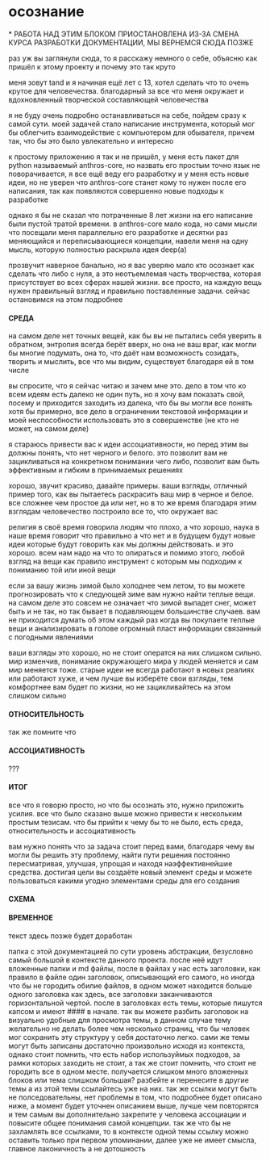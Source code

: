 # осознание
\* РАБОТА НАД ЭТИМ БЛОКОМ ПРИОСТАНОВЛЕНА ИЗ-ЗА СМЕНА КУРСА РАЗРАБОТКИ ДОКУМЕНТАЦИИ, МЫ ВЕРНЕМСЯ СЮДА ПОЗЖЕ

раз уж вы заглянули сюда, то я расскажу немного о себе, объясню как пришёл к этому проекту и почему это так круто

меня зовут tand и я начиная ещё лет с 13, хотел сделать что то очень крутое для человечества. благодарный за все что меня окружает и вдохновленный творческой составляющей человечества 

я не буду очень подробно останавливаться на себе, пойдем сразу к самой сути. моей задачей стало написание инструмента, который мог бы облегчить взаимодействие с компьютером для обывателя, причем так, что бы это было увлекательно и интересно

к простому приложению я так и не пришёл, у меня есть пакет для python называемый anthros-core, но назвать его простым точно язык не поворачивается, я все ещё веду его разработку и у меня есть новые идеи, но не уверен что anthros-core станет кому то нужен после его написания, так как появляются совершенно новые подходы к разработке

однако я бы не сказал что потраченные 8 лет жизни на его написание были пустой тратой времени. в anthros-core мало кода, но сами мысли что посещали меня параллельно его разработке и десятки раз меняющийся и переписывающиеся концепции, навели меня на одну мысль, которую полностью раскрыла идея deep(a)

прозвучит наверное банально, но я вас уверяю мало кто осознает как сделать что либо с нуля, а это неотъемлемая часть творчества, которая присутствует во всех сферах нашей жизни. все просто, на каждую вещь нужен правильный взгляд и правильно поставленные задачи. сейчас остановимся на этом подробнее


#### СРЕДА
на самом деле нет точных вещей, как бы вы не пытались себя уверить в обратном, энтропия всегда берёт вверх, но она не ваш враг, как могли бы многие подумать, она то, что даёт нам возможность созидать, творить и мыслить, все что мы видим, существует благодаря ей в том числе

вы спросите, что я сейчас читаю и зачем мне это. дело в том что ко всем идеям есть далеко не один путь, но я хочу вам показать свой, посему и приходится заходить из далека, что бы вы могли все понять хотя бы примерно, все дело в ограничении текстовой информации и моей неспособности использовать это в совершенстве (не кто не может, на самом деле)

я стараюсь привести вас к идеи ассоциативности, но перед этим вы должны понять, что нет черного и белого. это позволит вам не зацикливаться на конкретном понимании чего либо, позволит вам быть эффективным и гибким в принимаемых решениях

хорошо, звучит красиво, давайте примеры. ваши взгляды, отличный пример того, как вы пытаетесь раскрасить ваш мир в черное и белое. все сложнее чем простое да или нет, но в то же время благодаря этим взглядам человечество построило все то, что окружает вас

религия в своё время говорила людям что плохо, а что хорошо, наука в наше время говорит что правильно а что нет и в будущем будут новые идеи которые будут говорить как мы должны действовать. и это хорошо. всем нам надо на что то опираться и помимо этого, любой взгляд на вещи как правило инструмент с которым мы подходим к пониманию той или иной вещи

если за вашу жизнь зимой было холоднее чем летом, то вы можете прогнозировать что к следующей зиме вам нужно найти теплые вещи. на самом деле это совсем не означает что зимой выпадет снег, может быть и не так, но так бывает в подавляющем большинстве случаев. вам не приходится думать об этом каждый раз когда вы покупаете теплые вещи и анализировать в голове огромный пласт информации связанный с погодными явлениями

ваши взгляды это хорошо, но не стоит оператся на них слишком сильно. мир изменчив, понимание окружающего мира у людей меняется и сам мир меняется тоже. старые идеи не всегда работают в новых реалиях или работают хуже, и чем лучше вы изберёте свои взгляды, тем комфортнее вам будет по жизни, но не зацикливайтесь на этом слишком сильно


#### ОТНОСИТЕЛЬНОСТЬ
так же помните что


#### АССОЦИАТИВНОСТЬ
???

#### ИТОГ
все что я говорю просто, но что бы осознать это, нужно приложить усилия. все что было сказано выше можно привести к нескольким простым тезисам. что бы прийти к чему бы то не было, есть среда, относительность и ассоциативность

вам нужно понять что за задача стоит перед вами, благодаря чему вы могли бы решить эту проблему, найти пути решения постоянно пересматривая, улучшая, упрощая и находя наэффективнейшие средства. достигая цели вы создаёте новый элемент среды и можете пользоваться какими угодно элементами среды для его создания

#### СХЕМА

#### ВРЕМЕННОЕ
текст здесь позже будет доработан

папка с этой документацией по сути уровень абстракции, безусловно самый большой в контексте данного проекта. после неё идут вложенные папки и md файлы, после в файлах у нас есть заголовки, как правило в файле один заголовок, описывающий его самого, но иногда что бы не городить обилие файлов, в одном может находится больше одного заголовка как здесь, все заголовки заканчиваются горизонтальной чертой. после в заголовках есть темы, которые пишутся капсом и имеют #### в начале. так вы можете разбить заголовок на визуально удобные для просмотра темы, в данном случае тему желательно не делать более чем несколько страниц, что бы человек мог сохранить эту структуру у себя достаточно легко. сами же темы могут быть записаны достаточно произвольно исходя из контекста, однако стоит помнить, что есть набор используймых подходов, за рамки которых заходить не стоит, а так же стоит помнить, что стоит не городить все в одном месте. получается слишком много вложенных блоков или тема слишком большая? разбейте и перенесите в другие темы а из этой темы ссылайтесь уже на них. так же ссылки могут быть не полседовательны, нет проблемы в том, что подробнее будет описано ниже, а момент будет уточнен описанием выше, лучше чем повторятся и тем самым вы дополнительно закрепите у человека ассоциации и повысите общее понимания самой концепции. так же что бы не захламлять все ссылками, то в контексте одной темы ссылку можно оставить только при первом упоминании, далее уже не имеет смысла, главное лаконичность а не дотошность